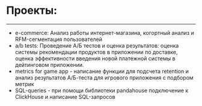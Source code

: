 # Проекты:
********
* e-commerce: Анализ работы интернет-магазина, когортный анализ и RFM-сегментация пользователей
* a/b tests: Проведение А/Б тестов и оценка результатов: оценка системы рекомендации продуктов в приложении по доставке, оценка эффективности введения новой платежной системы в дейтинговом приложении.
* metrics for game app - написание функции для подсчета retention и анализ результатов А/Б-теста для игрового приложения с подбором метрик  
* SQL-queries - при помощи библиотеки pandahouse подключение к ClickHouse и написание SQL-запросов
